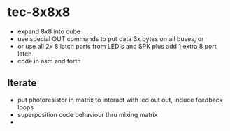 # tec-8x8x8

* expand 8x8 into cube
* use special OUT commands to put data 3x bytes on all buses, or
* or use all 2x 8 latch ports from LED's and SPK plus add 1 extra 8 port latch 
* code in asm and forth 

## Iterate
* put photoresistor in matrix to interact with led out out, induce feedback loops
* superposition code behaviour thru mixing matrix
* 
